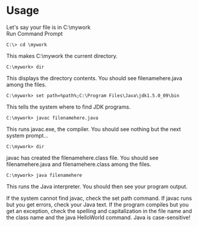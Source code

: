 # Usage
Let's say your file is in C:\mywork\
Run Command Prompt

```shell
C:\> cd \mywork
```
This makes C:\mywork the current directory.

```
C:\mywork> dir
```
This displays the directory contents. You should see filenamehere.java among the files.

```
C:\mywork> set path=%path%;C:\Program Files\Java\jdk1.5.0_09\bin
```
This tells the system where to find JDK programs.

```
C:\mywork> javac filenamehere.java
```
This runs javac.exe, the compiler. You should see nothing but the next system prompt...

```
C:\mywork> dir
```
javac has created the filenamehere.class file. You should see filenamehere.java and filenamehere.class among the files.

```
C:\mywork> java filenamehere
```
This runs the Java interpreter. You should then see your program output.

If the system cannot find javac, check the set path command. If javac runs but you get errors, check your Java text. If the program compiles but you get an exception, check the spelling and capitalization in the file name and the class name and the java HelloWorld command. Java is case-sensitive!

